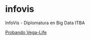 # infovis
InfoVis - Diplomatura en Big Data ITBA

[Probando Vega-Life](https://emiliano-ipa.github.io/infovis/vegalife)
